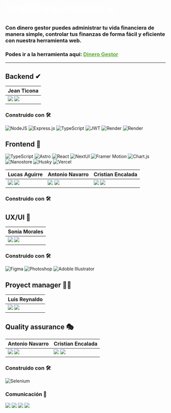 <h1 style="color: #fff">Simplifica tus finanzas 📊​</h1>

### Con dinero gestor puedes administrar tu vida financiera de manera simple, controlar tus finanzas de forma fácil y eficiente con nuestra herramienta web.

<h3><b>Podes ir a la herramienta aquí: <a style="color: #5caa37" href="https://c16-64-ft-node.vercel.app" target="_blank" rel="noopener noreferrer">Dinero Gestor</a></b></h3>
<hr>

<!-- ### Requerimientos 🔙 -->

## Backend ✔

| **Jean Ticona**                                                                                                                                                                                                                                                                                                                                        |
| ------------------------------------------------------------------------------------------------------------------------------------------------------------------------------------------------------------------------------------------------------------------------------------------------------------------------------------------------------ |
| <a href="https://github.com/jeancarlos324"><img src="https://img.shields.io/badge/github-%23121011.svg?&style=for-the-badge&logo=github&logoColor=white"/></a> <a href="https://www.linkedin.com/in/jean-ticona-69a824204/"><img src="https://img.shields.io/badge/linkedin%20-%230077B5.svg?&style=for-the-badge&logo=linkedin&logoColor=white"/></a> |

### Construido con 🛠️

![NodeJS](https://img.shields.io/badge/Node.js-000?style=for-the-badge&logo=Node.js&logoColor=white)
![Express.js](https://img.shields.io/badge/Express.js-000.svg?style=for-the-badge&logo=Express&logoColor=fff) ![TypeScript](https://img.shields.io/badge/TypeScript-000.svg?style=for-the-badge&logo=TypeScript&logoColor=white) ![JWT](https://img.shields.io/badge/JWT-000.svg?style=for-the-badge&logo=JWT&logoColor=%blue) ![Render](https://img.shields.io/badge/render.com-000.svg?&style=for-the-badge&logo=renderfail&logoColor=white) ![Render](https://img.shields.io/badge/Swagger-000.svg?&style=for-the-badge&logo=swagger&logoColor=white)

## Frontend 💅

![TypeScript](https://img.shields.io/badge/TypeScript-000.svg?style=for-the-badge&logo=TypeScript&logoColor=%23F7DF1E) ![Astro](https://img.shields.io/badge/Astro-000?style=for-the-badge&logo=Astro&logoColor=fff) ![React](https://img.shields.io/badge/React-000?style=for-the-badge&logo=react&logoColor=fff) ![NextUI](https://img.shields.io/badge/nextui-000?style=for-the-badge&logo=nextui&logoColor=fff) ![Framer Motion](https://img.shields.io/badge/framer-000?style=for-the-badge&logo=framer&logoColor=fff) ![Chart.js](https://img.shields.io/badge/Chart.js%20-%23000000.svg?&style=for-the-badge&logo=chartdotjs&logoColor=white) ![Nanostore](https://img.shields.io/badge/Nanostore%20-%23000000.svg?&style=for-the-badge&logo=iconoroto&logoColor=white) ![Husky](https://img.shields.io/badge/Husky%20-%23000000.svg?&style=for-the-badge&logo=iconoroto&logoColor=) ![Vercel](https://img.shields.io/badge/vercel%20-%23000000.svg?&style=for-the-badge&logo=vercel&logoColor=white)

| **Lucas Aguirre**                                                                                                                                                                                                                                                                                                                          | **Antonio Navarro**                                                                                                                                                                                                                                                                                                                                     | **Cristian Encalada**                                                                                                                                                                                                                                                                                                                                  |
| ------------------------------------------------------------------------------------------------------------------------------------------------------------------------------------------------------------------------------------------------------------------------------------------------------------------------------------------ | ------------------------------------------------------------------------------------------------------------------------------------------------------------------------------------------------------------------------------------------------------------------------------------------------------------------------------------------------------- | ------------------------------------------------------------------------------------------------------------------------------------------------------------------------------------------------------------------------------------------------------------------------------------------------------------------------------------------------------ |
| <a href="https://github.com/LucasAgui"><img src="https://img.shields.io/badge/github-%23121011.svg?&style=for-the-badge&logo=github&logoColor=white"/></a> <a href="https://www.linkedin.com/in/lucasagui2205/"><img src="https://img.shields.io/badge/linkedin%20-%230077B5.svg?&style=for-the-badge&logo=linkedin&logoColor=white"/></a> | <a href="https://github.com/anavarro81"><img src="https://img.shields.io/badge/github-%23121011.svg?&style=for-the-badge&logo=github&logoColor=white"/></a> <a href="https://www.linkedin.com/in/antonio-navarro-b16303164/"><img src="https://img.shields.io/badge/linkedin%20-%230077B5.svg?&style=for-the-badge&logo=linkedin&logoColor=white"/></a> | <a href="https://github.com/cristian-encalada"><img src="https://img.shields.io/badge/github-%23121011.svg?&style=for-the-badge&logo=github&logoColor=white"/></a> <a href="https://www.linkedin.com/in/cristian-encalada/"><img src="https://img.shields.io/badge/linkedin%20-%230077B5.svg?&style=for-the-badge&logo=linkedin&logoColor=white"/></a> |

### Construido con 🛠️

## UX/UI 🎨

| **Sonia Morales**                                                                                                                                                                                                                                                                                                                             |
| --------------------------------------------------------------------------------------------------------------------------------------------------------------------------------------------------------------------------------------------------------------------------------------------------------------------------------------------- |
| <a href="https://github.com/sonny-morales"><img src="https://img.shields.io/badge/github-%23121011.svg?&style=for-the-badge&logo=github&logoColor=white"/></a> <a href="https://www.linkedin.com/in/sonnymorales/"><img src="https://img.shields.io/badge/linkedin%20-%230077B5.svg?&style=for-the-badge&logo=linkedin&logoColor=white"/></a> |

### Construido con 🛠️

![Figma](https://img.shields.io/badge/Figma-000.svg?style=for-the-badge&logo=Figma&logoColor=white) ![Photoshop](https://img.shields.io/badge/adobephotoshop-000.svg?&style=for-the-badge&logo=adobephotoshop&logoColor=white) ![Adoble Illustrator](https://img.shields.io/badge/adobeillustrator-000.svg?&style=for-the-badge&logo=adobeillustrator&logoColor=white)

## Proyect manager 👨‍✈️

| **Luis Reynaldo**                                                                                                                                                                                                                                                                                                                          |
| ------------------------------------------------------------------------------------------------------------------------------------------------------------------------------------------------------------------------------------------------------------------------------------------------------------------------------------------ |
| <a href="https://github.com/Luichix"><img src="https://img.shields.io/badge/github-%23121011.svg?&style=for-the-badge&logo=github&logoColor=white"/></a> <a href="https://www.linkedin.com/in/luisreynaldopch/"><img src="https://img.shields.io/badge/linkedin%20-%230077B5.svg?&style=for-the-badge&logo=linkedin&logoColor=white"/></a> |

## Quality assurance 🎭​

| **Antonio Navarro**                                                                                                                                                                                                                                                                                                                                     | **Cristian Encalada**                                                                                                                                                                                                                                                                                                                                  |
| ------------------------------------------------------------------------------------------------------------------------------------------------------------------------------------------------------------------------------------------------------------------------------------------------------------------------------------------------------- | ------------------------------------------------------------------------------------------------------------------------------------------------------------------------------------------------------------------------------------------------------------------------------------------------------------------------------------------------------ |
| <a href="https://github.com/anavarro81"><img src="https://img.shields.io/badge/github-%23121011.svg?&style=for-the-badge&logo=github&logoColor=white"/></a> <a href="https://www.linkedin.com/in/antonio-navarro-b16303164/"><img src="https://img.shields.io/badge/linkedin%20-%230077B5.svg?&style=for-the-badge&logo=linkedin&logoColor=white"/></a> | <a href="https://github.com/cristian-encalada"><img src="https://img.shields.io/badge/github-%23121011.svg?&style=for-the-badge&logo=github&logoColor=white"/></a> <a href="https://www.linkedin.com/in/cristian-encalada/"><img src="https://img.shields.io/badge/linkedin%20-%230077B5.svg?&style=for-the-badge&logo=linkedin&logoColor=white"/></a> |

### Construido con 🛠️

![Selenium](https://img.shields.io/badge/Selenium-000.svg?style=for-the-badge&logo=selenium&logoColor=white)

### Comunicación 📣​

[![](https://img.shields.io/badge/Discord-5865F2?style=for-the-badge&logo=Discord&logoColor=fff)](https://discord.gg/dyxDxw8w) [![](https://img.shields.io/badge/Trello-095ED8?style=for-the-badge&logo=Trello&logoColor=fff)](https://trello.com/b/BbJrA9Gq/no-country-s4-11) [![](https://img.shields.io/badge/Slack-%23ED8B00?style=for-the-badge&logo=Slack&logoColor=fff)](https://slack.com/intl/es-pe/) [![](https://img.shields.io/badge/Miro-%fcdc35?style=for-the-badge&logo=miro&logoColor=fff)](https://slack.com/intl/es-pe/)
